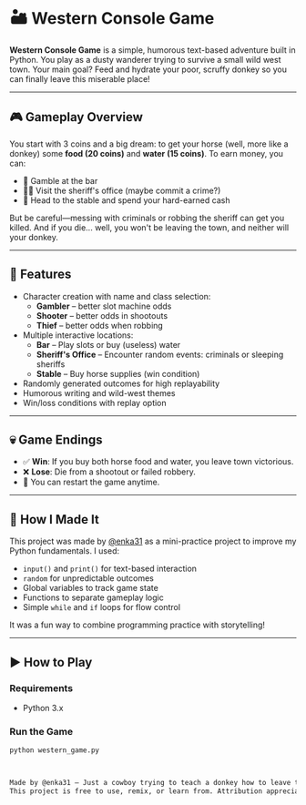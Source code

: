 # 🏜️ Western Console Game

**Western Console Game** is a simple, humorous text-based adventure built in Python. You play as a dusty wanderer trying to survive a small wild west town. Your main goal? Feed and hydrate your poor, scruffy donkey so you can finally leave this miserable place!

---

## 🎮 Gameplay Overview

You start with 3 coins and a big dream: to get your horse (well, more like a donkey) some **food (20 coins)** and **water (15 coins)**. To earn money, you can:

- 🎰 Gamble at the bar
- 🧑‍⚖️ Visit the sheriff's office (maybe commit a crime?)
- 🐴 Head to the stable and spend your hard-earned cash

But be careful—messing with criminals or robbing the sheriff can get you killed. And if you die... well, you won't be leaving the town, and neither will your donkey.

---

## 🧠 Features

- Character creation with name and class selection:
  - **Gambler** – better slot machine odds
  - **Shooter** – better odds in shootouts
  - **Thief** – better odds when robbing
- Multiple interactive locations:
  - **Bar** – Play slots or buy (useless) water
  - **Sheriff's Office** – Encounter random events: criminals or sleeping sheriffs
  - **Stable** – Buy horse supplies (win condition)
- Randomly generated outcomes for high replayability
- Humorous writing and wild-west themes
- Win/loss conditions with replay option

---

## 💀 Game Endings

- ✅ **Win**: If you buy both horse food and water, you leave town victorious.
- ❌ **Lose**: Die from a shootout or failed robbery.
- 🔁 You can restart the game anytime.

---

## 🔧 How I Made It

This project was made by [@enka31](https://github.com/enka31) as a mini-practice project to improve my Python fundamentals. I used:

- `input()` and `print()` for text-based interaction
- `random` for unpredictable outcomes
- Global variables to track game state
- Functions to separate gameplay logic
- Simple `while` and `if` loops for flow control

It was a fun way to combine programming practice with storytelling!

---

## ▶️ How to Play

### Requirements

- Python 3.x

### Run the Game

```bash
python western_game.py



Made by @enka31 – Just a cowboy trying to teach a donkey how to leave town.
This project is free to use, remix, or learn from. Attribution appreciated but not required.